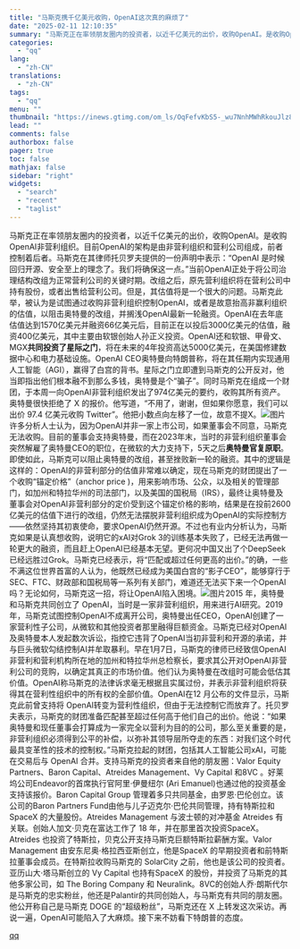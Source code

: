 ```yaml
---
title: "马斯克携千亿美元收购，OpenAI这次真的麻烦了"
date: "2025-02-11 12:10:35"
summary: "马斯克正在率领朋友圈内的投资者，以近千亿美元的出价，收购OpenAI。是收购OpenAI非营利组织。..."
categories:
  - "qq"
lang:
  - "zh-CN"
translations:
  - "zh-CN"
tags:
  - "qq"
menu: ""
thumbnail: "https://inews.gtimg.com/om_ls/OqFefvKbS5-_wu7NnhMWhRkouJlz8ogLBLD2v2EW2NRQ0AA_640360/0"
lead: ""
comments: false
authorbox: false
pager: true
toc: false
mathjax: false
sidebar: "right"
widgets:
  - "search"
  - "recent"
  - "taglist"
---
```


马斯克正在率领朋友圈内的投资者，以近千亿美元的出价，收购OpenAI。是收购OpenAI非营利组织。目前OpenAI的架构是由非营利组织和营利公司组成，前者控制着后者。马斯克在其律师托贝罗夫提供的一份声明中表示：“OpenAI 是时候回归开源、安全至上的理念了。我们将确保这一点。”当前OpenAI正处于将公司治理结构改组为正常营利公司的关键时期。改组之后，原先营利组织将在营利公司中持有股份，或者出售给营利公司。但是，其估值将是一个很大的问题。马斯克此举，被认为是试图通过收购非营利组织控制OpenAI，或者是故意抬高非赢利组织的估值，以阻击奥特曼的改组，并搁浅OpenAI最新一轮融资。OpenAI在去年底估值达到1570亿美元并融资66亿美元后，目前正在以投后3000亿美元的估值，融资400亿美元，其中主要由软银创始人孙正义投资。OpenAI还和软银、甲骨文、MGX**共同投资了星际之门**，将在未来的4年投资高达5000亿美元，在美国修建数据中心和电力基础设施。OpenAI CEO奥特曼向特朗普称，将在其任期内实现通用人工智能（AGI），赢得了白宫的背书。星际之门立即遭到马斯克的公开反对，他当即指出他们根本融不到那么多钱，奥特曼是个“骗子”。同时马斯克在组成一个财团，于本周一向OpenAI非营利组织发出了974亿美元的要约，收购其所有资产。奥特曼很快拒绝了 X 的报价。他写道，“不用了，谢谢，但如果你愿意，我们可以出价 97.4 亿美元收购 Twitter”。他把小数点向左移了一位，故意不提X。![图片](https://inews.gtimg.com/om_bt/OE4Bl3Qln8052IZ0a9SHfuY7KSDIpfEcVkkNG2aP3PM-UAA/641)许多分析人士认为，因为OpenAI并非一家上市公司，如果董事会不同意，马斯克无法收购。目前的董事会支持奥特曼，而在2023年末，当时的非营利组织董事会突然解雇了奥特曼CEO的职位，在微软的大力支持下，5天之后**奥特曼官复原职**。即使如此，马斯克可以阻止奥特曼的改组，甚至挫败新一轮的融资。其中的逻辑是这样的：OpenAI的非营利部分的估值非常难以确定，现在马斯克的财团提出了一个收购“锚定价格”（anchor price )，用来影响市场、公众，以及相关的管理部门，如加州和特拉华州的司法部门，以及美国的国税局（IRS），最终让奥特曼及董事会对OpenAI非营利部分的定价受到这个锚定价格的影响，结果是在投前2600亿美元的估值下进行的改组，仍然无法摆脱非营利组织成为OpenAI的实际控制方——依然坚持其初衷使命，要求OpenAI仍然开源。不过也有业内分析认为，马斯克如果是认真想收购，说明它的xAI对Grok 3的训练基本失败了，已经无法再做一轮更大的融资，而且赶上OpenAI已经基本无望。更何况中国又出了个DeepSeek已经远胜过Grok。马斯克已经表示，将“匹配或超过任何更高的出价。”的确，一些不满这位世界首富的人认为，他既然已经成为美国白宫的“影子CEO”，能够穿行于SEC、FTC、财政部和国税局等一系列有关部门，难道还无法买下来一个OpenAI吗？无论如何，马斯克这一招，将让OpenAI陷入困境。![图片](https://inews.gtimg.com/om_bt/O8zL1aD4vn_5_EoqH_VWP714MkKkMAUa51nNSpzgAJEEAAA/641)2015 年，奥特曼和马斯克共同创立了 OpenAI，当时是一家非营利组织，用来进行AI研究。2019 年，马斯克试图控制OpenAI不成离开公司，奥特曼出任CEO，OpenAI创建了一家营利性子公司，从微软和其他投资者那里融得巨额资金。马斯克已经对OpenAI及奥特曼本人发起数次诉讼，指控它违背了OpenAI当初非营利和开源的承诺，并与巨头微软勾结控制AI并牟取暴利。早在1月7日，马斯克的律师已经致信OpenAI非营利和营利机构所在地的加州和特拉华州总检察长，要求其公开对OpenAI非营利公司的竞购，以确定其真正的市场价值。他们认为奥特曼在改组时可能会低估其价值。OpenAI称马斯克的法律诉求毫无根据且实属过份，并表示非营利组织将获得其在营利性组织中的所有权的全部价值。OpenAI在12 月公布的文件显示，马斯克此前曾支持将 OpenAI转变为营利性组织，但由于无法控制它而放弃了。托贝罗夫表示，马斯克的财团准备匹配甚至超过任何高于他们自己的出价。他说：“如果奥特曼和现任董事会打算成为一家完全以营利为目的的公司，那么至关重要的是，非营利组织必须得到公平的补偿，以弥补其领导层所夺走的东西：对我们这个时代最具变革性的技术的控制权。”马斯克拉起的财团，包括其人工智能公司xAI，可能在交易后与 OpenAI 合并。支持马斯克的投资者来自他的朋友圈：Valor Equity Partners、Baron Capital、Atreides Management、Vy Capital 和8VC 。好莱坞公司Endeavor的首席执行官阿里·伊曼纽尔 (Ari Emanuel)也通过他的投资基金支持该报价。Baron Capital Group 管理着多只共同基金，由罗恩·巴伦创立。该公司的Baron Partners Fund由他与儿子迈克尔·巴伦共同管理，持有特斯拉和 SpaceX 的大量股份。Atreides Management 与波士顿的对冲基金 Atreides 有关联。创始人加文·贝克在富达工作了 18 年，并在那里首次投资SpaceX。Atreides 也投资了特斯拉，贝克公开支持马斯克巨额特斯拉薪酬方案。Valor Management 由安东尼奥·格拉西亚斯创立，他是SpaceX 的早期投资者和前特斯拉董事会成员。在特斯拉收购马斯克的 SolarCity 之前，他也是该公司的投资者。亚历山大·塔马斯创立的 Vy Capital 也持有SpaceX 的股份，并投资了马斯克的其他多家公司，如 The Boring Company 和 Neuralink。8VC的创始人乔·朗斯代尔是马斯克的忠实粉丝，他还是Palantir的共同创始人，与马斯克有共同的朋友圈。他公开称自己是马斯克 DOGE 的“超级粉丝”，马斯克还在 X 上转发这次采访。再说一遍，OpenAI可能陷入了大麻烦。接下来不妨看下特朗普的态度。

[qq](https://new.qq.com/rain/a/20250211A03W9Y00)
